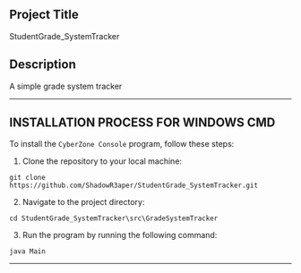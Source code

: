## Project Title
StudentGrade_SystemTracker


## Description
A simple grade system tracker


-----------------------------------
## INSTALLATION PROCESS FOR WINDOWS CMD
To install the `CyberZone Console` program, follow these steps:

1. Clone the repository to your local machine:
```
git clone https://github.com/ShadowR3aper/StudentGrade_SystemTracker.git
```
2. Navigate to the project directory:
```
cd StudentGrade_SystemTracker\src\GradeSystemTracker
```
3. Run the program by running the following command:
```
java Main
```
---------------------------------
